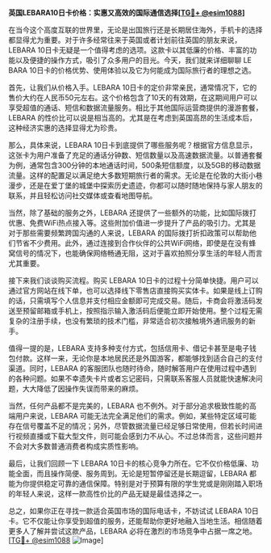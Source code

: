 **英国LEBARA10日卡价格：实惠又高效的国际通信选择[[TG💪+ @esim1088](https://t.me/s/esim1088)]**

在当今这个高度互联的世界里，无论是出国旅行还是长期居住海外，手机卡的选择都显得尤为重要。对于许多经常往来于英国或者计划前往英国的朋友来说，LEBARA 10日卡无疑是一个值得考虑的选项。这款卡以其低廉的价格、丰富的功能以及便捷的操作方式，吸引了众多用户的目光。今天，我们就来详细聊聊 LE BARA 10日卡的价格优势、使用体验以及它为何能成为国际旅行者的理想之选。

首先，让我们从价格入手。LEBARA 10日卡的定价非常亲民，通常情况下，它的售价大约在人民币50元左右。这个价格包含了10天的有效期，在这期间用户可以享受超值的通话、短信和数据流量服务。相比于其他国际运营商提供的漫游套餐，LEBARA 的性价比可以说是相当高的。尤其是在考虑到英国高昂的生活成本后，这种经济实惠的选择显得尤为珍贵。

那么，具体来说，LEBARA 10日卡到底提供了哪些服务呢？根据官方信息显示，这张卡为用户准备了充足的通话分钟数、短信数量以及高速数据流量。以普通套餐为例，通常包含300分钟的本地通话时间，500条短信额度，以及5GB的移动数据流量。这样的配置足以满足绝大多数短期旅行者的需求。无论是在伦敦的大街小巷漫步，还是在爱丁堡的城堡中探索历史遗迹，你都可以随时随地保持与家人朋友的联系，并且轻松访问社交媒体或查看地图导航。

当然，除了基础的服务之外，LEBARA 还提供了一些额外的功能，比如国际拨打优惠、免费WiFi热点接入等。这些附加价值进一步提升了产品的吸引力。尤其是对于那些需要频繁跨国沟通的人来说，LEBARA 的国际拨打折扣政策可以帮助他们节省不少费用。此外，通过连接到合作伙伴的公共WiFi网络，即使是在没有蜂窝信号的情况下，也能确保网络畅通无阻，这对于喜欢拍照分享生活的年轻人而言尤其重要。

接下来我们谈谈购买流程。购买 LEBARA 10日卡的过程十分简单快捷。用户可以通过官方网站在线下单，也可以选择线下零售店直接购买实体卡。如果是线上订购的话，只需填写个人信息并支付相应金额即可完成交易。随后，卡商会将激活码发送至预留邮箱或手机上，按照指示输入激活码后便能立即开始使用。整个过程无需复杂的注册手续，也没有繁琐的技术门槛，非常适合初次接触境外通讯服务的新手。

值得一提的是，LEBARA 支持多种支付方式，包括信用卡、借记卡甚至是电子钱包付款。这样一来，无论你是本地居民还是外国游客，都能够找到适合自己的支付渠道。同时，LEBARA 的客服团队也随时待命，随时解答用户在使用过程中遇到的各种问题。如果不幸遗失卡片或者忘记密码，只需联系客服人员就能快速解决问题，大大降低了因操作失误而带来的麻烦。

当然，任何产品都不是完美的，LEBARA 也不例外。对于部分追求极致性能的高端用户来说，LEBARA 可能无法完全满足他们的需求。例如，某些特定区域可能存在信号覆盖不足的情况；另外，尽管数据流量已经足够日常使用，但若长时间进行视频直播或下载大型文件，则可能会感到力不从心。不过总体而言，这些问题并不会对大多数普通消费者构成实质性影响。

最后，让我们回顾一下 LEBARA 10日卡的核心竞争力所在。它不仅价格低廉、功能全面，而且操作简便、服务周到。无论是短暂停留还是长期逗留，LEBARA 都能为你提供稳定可靠的通信保障。特别是对于预算有限的学生党或是刚刚踏入职场的年轻人来说，这样一款高性价比的产品无疑是最佳选择之一。

总之，如果你正在寻找一款适合英国市场的国际电话卡，不妨试试 LEBARA 10日卡。它不仅能让你享受到超值的服务，还能帮助你更好地融入当地生活。相信随着更多人了解并尝试这款产品，LEBARA 必将在激烈的市场竞争中占据一席之地。[[TG💪+ @esim1088](https://t.me/s/esim1088) ![Image](https://i.postimg.cc/4NQfJmqS/Snipaste-2025-05-13-00-14-12.png)]